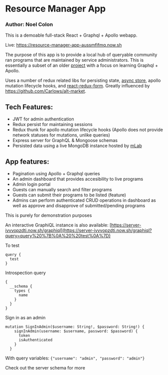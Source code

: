 # Resource Manager App

### Author: Noel Colon

This is a demoable full-stack React + Graphql + Apollo webapp.

Live: https://resource-manager-app-aussmfifmq.now.sh

The purpose of this app is to provide a local hub of queryable community ran programs that are maintained by service administrators.
This is essentially a subset of an older [project](https://github.com/nnnoel/bounty_for_studyedge) with a focus on learning Graphql + Apollo.

Uses a number of redux related libs for persisting state, [async store](https://medium.com/@machadogj/async-action-creators-with-redux-thunk-83af81994250), apollo mutation lifecycle hooks, and [react-redux-form](https://github.com/davidkpiano/react-redux-form). Greatly influenced by https://github.com/Carlows/alt-market.

Tech Features:
-
- JWT for admin authentication
- Redux persist for maintaining sessions
- Redux thunk for apollo mutation lifecycle hooks (Apollo does not provide network statuses for mutations, unlike queries)
- Express server for GraphQL & Mongoose schemas
- Persisted data using a live MongoDB instance hosted by [mLab](https://mlab.com/welcome/)

App features:
-
- Pagination using Apollo + Graphql queries
- An admin dashboard that provides accesibility to live programs
- Admin login portal
- Guests can manually search and filter programs
- Guests can submit their programs to be listed (feature)
- Admins can perform authenticated CRUD operations in dashboard as well as approve and disapprove of submitted/pending programs

This is purely for demonstration purposes

An interactive GraphiQL instance is also available: [https://server-ivvvopzdti.now.sh/graphiql](https://server-ivvvopzdti.now.sh/graphiql?query=query%20%7B%0A%20%20test%0A%7D)

To test
```
query {
  test
}
```

Introspection query
```
{
  __schema {
    types {
      name
    }
  }
}
```

Sign in as an admin
```
mutation SignInAdmin($username: String!, $password: String!) {
    signInAdmin(username: $username, password: $password) {
      token
      isAuthenticated
    }
  }
```
With query variables:
`{"username": "admin", "password": "admin"}`

Check out the server schema for more